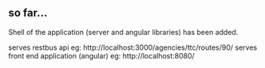 so far...
---------

Shell of the application (server and angular libraries) has been added.

serves restbus api eg: http://localhost:3000/agencies/ttc/routes/90/
serves front end application (angular) eg: http://localhost:8080/

